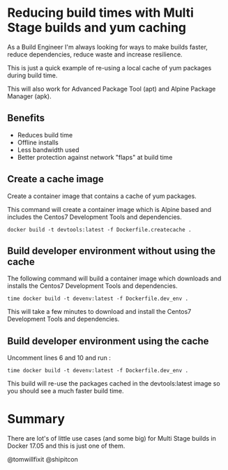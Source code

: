 # Reducing build times with Multi Stage builds and yum caching

As a Build Engineer I'm always looking for ways to make builds faster, reduce dependencies, reduce waste and increase resilience. 

This is just a quick example of re-using a local cache of yum packages during build time. 

This will also work for Advanced Package Tool (apt) and Alpine Package Manager (apk).

## Benefits

- Reduces build time
- Offline installs
- Less bandwidth used 
- Better protection against network "flaps" at build time

## Create a cache image

Create a container image that contains a cache of yum packages. 

This command will create a container image which is Alpine based and includes the Centos7 Development Tools and dependencies.

```
docker build -t devtools:latest -f Dockerfile.createcache .
```

## Build developer environment without using the cache

The following command will build a container image which downloads and installs the Centos7 Development Tools and dependencies.

```
time docker build -t devenv:latest -f Dockerfile.dev_env .
```

This will take a few minutes to download and install the Centos7 Development Tools and dependencies.


## Build developer environment using the cache

Uncomment lines 6 and 10 and run :

```
time docker build -t devenv:latest -f Dockerfile.dev_env .
```

This build will re-use the packages cached in the devtools:latest image so you should see a much faster build time. 


# Summary 

There are lot's of little use cases (and some big) for Multi Stage builds in Docker 17.05 and this is just one of them.

@tomwillfixit @shipitcon
